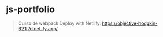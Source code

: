 # js-portfolio

> Curso de webpack
> Deploy with Netlify: https://objective-hodgkin-621f7d.netlify.app/
